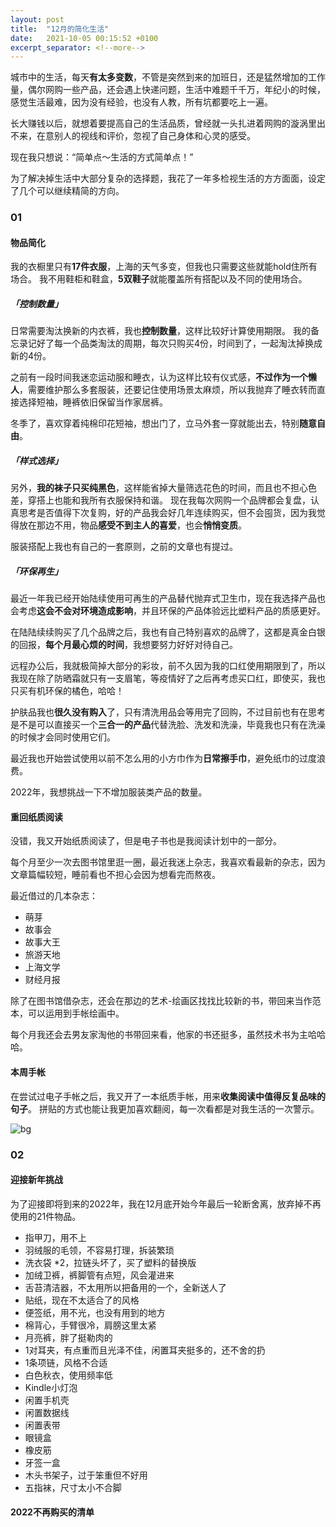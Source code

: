 ```yaml
---
layout: post
title:  "12月的简化生活"
date:   2021-10-05 00:15:52 +0100
excerpt_separator: <!--more-->
---
```

<!-- ![bg](https://blog.dosth.cool/assets/img/10.png) -->



城市中的生活，每天**有太多变数**，不管是突然到来的加班日，还是猛然增加的工作量，偶尔网购一些产品，还会遇上快递问题，生活中难题千千万，年纪小的时候，感觉生活最难，因为没有经验，也没有人教，所有坑都要吃上一遍。

长大赚钱以后，就想着要提高自己的生活品质，曾经就一头扎进着网购的漩涡里出不来，在意别人的视线和评价，忽视了自己身体和心灵的感受。

现在我只想说：“简单点～生活的方式简单点！”

为了解决掉生活中大部分复杂的选择题，我花了一年多检视生活的方方面面，设定了几个可以继续精简的方向。

<!--more-->

### 01

#### 物品简化

我的衣橱里只有**17件衣服**，上海的天气多变，但我也只需要这些就能hold住所有场合。
我不用鞋柜和鞋盒，**5双鞋子**就能覆盖所有搭配以及不同的使用场合。


##### 「控制数量」

日常需要淘汰换新的内衣裤，我也**控制数量**，这样比较好计算使用期限。
我的备忘录记好了每一个品类淘汰的周期，每次只购买4份，时间到了，一起淘汰掉换成新的4份。

之前有一段时间我迷恋运动服和睡衣，认为这样比较有仪式感，**不过作为一个懒人**，需要维护那么多套服装，还要记住使用场景太麻烦，所以我抛弃了睡衣转而直接选择短袖，睡裤依旧保留当作家居裤。

冬季了，喜欢穿着纯棉印花短袖，想出门了，立马外套一穿就能出去，特别**随意自由**。

##### 「样式选择」

另外，**我的袜子只买纯黑色**，这样能省掉大量筛选花色的时间，而且也不担心色差，穿搭上也能和我所有衣服保持和谐。
现在我每次网购一个品牌都会复盘，认真思考是否值得下次复购，好的产品我会好几年连续购买，但不会囤货，因为我觉得放在那边不用，物品**感受不到主人的喜爱**，也会**悄悄变质**。

服装搭配上我也有自己的一套原则，之前的文章也有提过。

##### 「环保再生」

最近一年我已经开始陆续使用可再生的产品替代抛弃式卫生巾，现在我选择产品也会考虑**这会不会对环境造成影响**，并且环保的产品体验远比塑料产品的质感更好。

在陆陆续续购买了几个品牌之后，我也有自己特别喜欢的品牌了，这都是真金白银的回报，**每个月最心烦的时间**，我想要努力好好对待自己。

远程办公后，我就极简掉大部分的彩妆，前不久因为我的口红使用期限到了，所以我现在除了防晒霜就只有一支眉笔，等疫情好了之后再考虑买口红，即使买，我也只买有机环保的橘色，哈哈！

护肤品我也**很久没有购入**了，只有清洗用品会等用完了回购，不过目前也有在思考是不是可以直接买一个**三合一的产品**代替洗脸、洗发和洗澡，毕竟我也只有在洗澡的时候才会同时使用它们。

最近我也开始尝试使用以前不怎么用的小方巾作为**日常擦手巾**，避免纸巾的过度浪费。

2022年，我想挑战一下不增加服装类产品的数量。


#### 重回纸质阅读

没错，我又开始纸质阅读了，但是电子书也是我阅读计划中的一部分。

每个月至少一次去图书馆里逛一圈，最近我迷上杂志，我喜欢看最新的杂志，因为文章篇幅较短，睡前看也不担心会因为想看完而熬夜。

最近借过的几本杂志：
- 萌芽
- 故事会
- 故事大王
- 旅游天地
- 上海文学
- 财经月报

除了在图书馆借杂志，还会在那边的艺术-绘画区找找比较新的书，带回来当作范本，可以运用到手帐绘画中。

每个月我还会去男友家淘他的书带回来看，他家的书还挺多，虽然技术书为主哈哈哈。


#### 本周手帐

在尝试过电子手帐之后，我又开了一本纸质手帐，用来**收集阅读中值得反复品味的句子**。
拼贴的方式也能让我更加喜欢翻阅，每一次看都是对我生活的一次警示。


![bg](https://blog.dosth.cool/assets/img/end.png)

### 02

#### 迎接新年挑战

为了迎接即将到来的2022年，我在12月底开始今年最后一轮断舍离，放弃掉不再使用的21件物品。

- 指甲刀，用不上
- 羽绒服的毛领，不容易打理，拆装繁琐
- 洗衣袋 *2，拉链头坏了，买了塑料的替换版
- 加绒卫裤，裤脚管有点短，风会灌进来
- 舌苔清洁器，不太用所以把备用的一个，全新送人了
- 贴纸，现在不太适合了的风格
- 便签纸，用不光，也没有用到的地方
- 棉背心，手臂很冷，肩膀这里太紧
- 月亮裤，胖了挺勒肉的
- 1对耳夹，有点重而且光泽不佳，闲置耳夹挺多的，还不舍的扔
- 1条项链，风格不合适
- 白色秋衣，使用频率低
- Kindle小灯泡
- 闲置手机壳
- 闲置数据线
- 闲置表带
- 眼镜盒
- 橡皮筋
- 牙签一盒
- 木头书架子，过于笨重但不好用
- 五指袜，尺寸太小不合脚

#### 2022不再购买的清单

